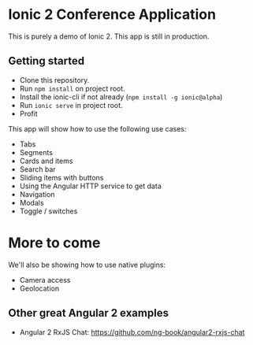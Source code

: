 # Ionic 2 Conference Application

This is purely a demo of Ionic 2. This app is still in production.

## Getting started

* Clone this repository.
* Run `npm install` on project root.
* Install the ionic-cli if not already (`npm install -g ionic@alpha`)
* Run `ionic serve` in project root.
* Profit

This app will show how to use the following use cases:

* Tabs
* Segments
* Cards and items
* Search bar
* Sliding items with buttons
* Using the Angular HTTP service to get data
* Navigation
* Modals
* Toggle / switches

# More to come

We'll also be showing how to use native plugins:

- Camera access
- Geolocation

## Other great Angular 2 examples

- Angular 2 RxJS Chat: https://github.com/ng-book/angular2-rxjs-chat
